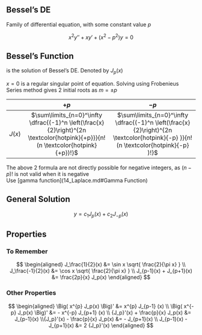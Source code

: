 ## Bessel’s DE

Family of differential equation, with some constant value $p$

$$
x^2y'' + xy' + (x^2-p^2) y = 0
$$

## Bessel’s Function

is the solution of Bessel’s DE. Denoted by $J_p(x)$

$x=0$ is a regular singular point of equation. Solving using Frobenieus Series method gives 2 initial roots as $m = \pm p$

|        |                             $+p$                             |                             $-p$                             |
| :----: | :----------------------------------------------------------: | :----------------------------------------------------------: |
| $J(x)$ | $\sum\limits_{n=0}^\infty \dfrac{(-1)^n \left(\frac{x}{2}\right)^{2n \textcolor{hotpink}{+p}}}{n!(n \textcolor{hotpink}{+p})!}$ | $\sum\limits_{n=0}^\infty \dfrac{(-1)^n \left(\frac{x}{2}\right)^{2n \textcolor{hotpink}{-p} }}{n!(n \textcolor{hotpink}{-p} )!}$ |

The above 2 formula are not directly possible for negative integers, as $(n-p)!$ is not valid when it is negative<br />Use [gamma function](14_Laplace.md#Gamma Function)

## General Solution

$$
y = c_1 J_p(x) + c_2 J_{-p} (x)
$$

## Properties

### To Remember

$$
\begin{aligned}
J_\frac{1}{2}(x) &= \sin x \sqrt{
	\frac{2}{\pi x}
} \\
J_\frac{-1}{2}(x) &= \cos x \sqrt{
	\frac{2}{\pi x}
} \\
J_{p-1}(x) + J_{p+1}(x) &= \frac{2p}{x} J_p(x)
\end{aligned}
$$

### Other Properties

$$
\begin{aligned}
\Big( x^{p} J_p(x) \Big)'
&= x^{p} J_{p-1} (x) \\
\Big( x^{-p} J_p(x) \Big)'
&= - x^{-p} J_{p+1} (x) \\
{J_p}'(x) + \frac{p}{x} J_p(x) &= J_{p-1}(x) \\{J_p}'(x) - \frac{p}{x} J_p(x) &= - J_{p+1}(x) \\
J_{p-1}(x) - J_{p+1}(x) &= 2 {J_p}'(x)
\end{aligned}
$$


